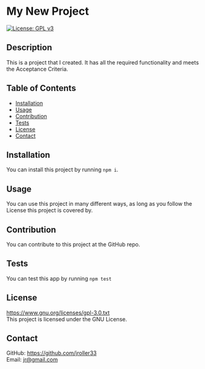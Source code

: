 
  # My New Project
  [![License: GPL v3](https://img.shields.io/badge/License-GPLv3-blue.svg)](https://www.gnu.org/licenses/gpl-3.0)
  ## Description

  This is a project that I created. It has all the required functionality and meets the Acceptance Criteria.
  ## Table of Contents
  - [Installation](#installation)
  - [Usage](#usage)
  - [Contribution](#contribution)
  - [Tests](#tests)
  - [License](#license)
  - [Contact](#contact)
  
  ## Installation
  You can install this project by running `npm i`.
  
  ## Usage
  You can use this project in many different ways, as long as you follow the License this project is covered by.

  ## Contribution
  You can contribute to this project at the GitHub repo.
  
  ## Tests
  You can test this app by running `npm test`

  ## License
  https://www.gnu.org/licenses/gpl-3.0.txt <br/>
  This project is licensed under the GNU License.

  ## Contact
  GitHub: https://github.com/jroller33 <br/>
  Email: jr@gmail.com
